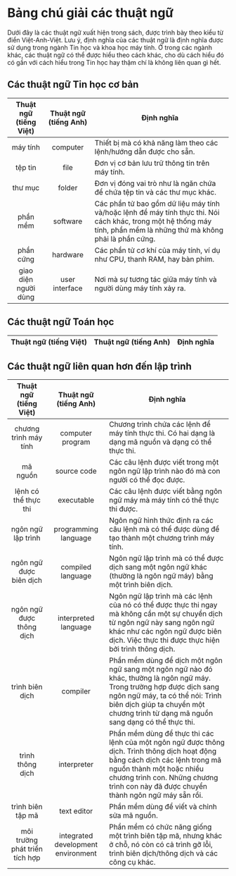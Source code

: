 Bảng chú giải các thuật ngữ
===========================

Dưới đây là các thuật ngữ xuất hiện trong sách, được trình bày theo kiểu từ điển Việt-Anh-Việt.
Lưu ý, định nghĩa của các thuật ngữ là định nghĩa được sử dụng trong ngành Tin học và khoa học máy tính.
Ở trong các ngành khác, các thuật ngữ có thể được hiểu theo cách khác, cho dù cách hiểu đó
có gần với cách hiểu trong Tin học hay thậm chí là không liên quan gì hết.

Các thuật ngữ Tin học cơ bản
----------------------------

|Thuật ngữ (tiếng Việt)|Thuật ngữ (tiếng Anh)|Định nghĩa|
|:---:|:---:|---|
| máy tính | computer | Thiết bị mà có khả năng làm theo các lệnh/hướng dẫn được cho sẵn. |
| tệp tin | file | Đơn vị cơ bản lưu trữ thông tin trên máy tính. |
| thư mục | folder | Đơn vị đóng vai trò như là ngăn chứa để chứa tệp tin và các thư mục khác. |
| phần mềm | software | Các phần tử bao gồm dữ liệu máy tính và/hoặc lệnh để máy tính thực thi. Nói cách khác, trong một hệ thống máy tính, phần mềm là những thứ mà không phải là phần cứng. |
| phần cứng | hardware | Các phần tử cơ khí của máy tính, ví dụ như CPU, thanh RAM, hay bàn phím. |
| giao diện người dùng | user interface | Nơi mà sự tương tác giữa máy tính và người dùng máy tính xảy ra. |

Các thuật ngữ Toán học
----------------------

|Thuật ngữ (tiếng Việt)|Thuật ngữ (tiếng Anh)|Định nghĩa|
|:---:|:---:|---|

Các thuật ngữ liên quan hơn đến lập trình
-----------------------------------------

|Thuật ngữ (tiếng Việt)|Thuật ngữ (tiếng Anh)|Định nghĩa|
|:---:|:---:|---|
| chương trình máy tính | computer program | Chương trình chứa các lệnh để máy tính thực thi. Có hai dạng là dạng mã nguồn và dạng có thể thực thi. |
| mã nguồn | source code | Các câu lệnh được viết trong một ngôn ngữ lập trình nào đó mà con người có thể đọc được. |
| lệnh có thể thực thi | executable | Các câu lệnh được viết bằng ngôn ngữ máy mà máy tính có thể thực thi được. |
| ngôn ngữ lập trình | programming language | Ngôn ngữ hình thức định ra các câu lệnh mà có thể được dùng để tạo thành một chương trình máy tính. |
| ngôn ngữ được biên dịch | compiled language | Ngôn ngữ lập trình mà có thể được dịch sang một ngôn ngữ khác (thường là ngôn ngữ máy) bằng một trình biên dịch. |
| ngôn ngữ được thông dịch | interpreted language | Ngôn ngữ lập trình mà các lệnh của nó có thể được thực thi ngay mà không cần một sự chuyển dịch từ ngôn ngữ này sang ngôn ngữ khác như các ngôn ngữ được biên dịch. Việc thực thi được thực hiện bởi trình thông dịch. |
| trình biên dịch | compiler | Phần mềm dùng để dịch một ngôn ngữ sang một ngôn ngữ nào đó khác, thường là ngôn ngữ máy. Trong trường hợp được dịch sang ngôn ngữ máy, ta có thể nói: Trình biên dịch giúp ta chuyển một chương trình từ dạng mã nguồn sang dạng có thể thực thi. |
| trình thông dịch | interpreter | Phần mềm dùng để thực thi các lệnh của một ngôn ngữ được thông dịch. Trình thông dịch hoạt động bằng cách dịch các lệnh trong mã nguồn thành một hoặc nhiều chương trình con. Những chương trình con này đã được chuyển thành ngôn ngữ máy sẵn rồi. |
| trình biên tập mã | text editor | Phần mềm dùng để viết và chỉnh sửa mã nguồn. |
| môi trường phát triển tích hợp | integrated development environment | Phần mềm có chức năng giống một trình biên tập mã, nhưng khác ở chỗ, nó còn có cả trình gỡ lỗi, trình biên dịch/thông dịch và các công cụ khác. |
